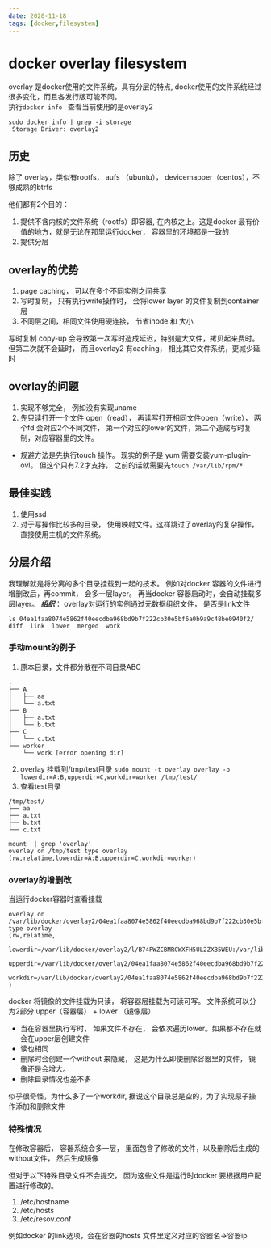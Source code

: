 ```yaml
---
date: 2020-11-18
tags: [docker,filesystem]
---
```



# docker overlay filesystem 

overlay 是docker使用的文件系统，具有分层的特点, docker使用的文件系统经过很多变化，而且各发行版可能不同。  
执行`docker info ` 查看当前使用的是overlay2

```
sudo docker info | grep -i storage                                                                                                                                              
 Storage Driver: overlay2
```

## 历史
除了 overlay，类似有rootfs， aufs （ubuntu）， devicemapper（centos），不够成熟的btrfs

他们都有2个目的：  
1. 提供不含内核的文件系统（rootfs）即容器, 在内核之上。这是docker 最有价值的地方，就是无论在那里运行docker， 容器里的环境都是一致的
2. 提供分层

## overlay的优势

1. page caching， 可以在多个不同实例之间共享
2. 写时复制， 只有执行write操作时， 会将lower layer 的文件复制到container层
3. 不同层之间，相同文件使用硬连接， 节省inode 和 大小

写时复制 copy-up 会导致第一次写时造成延迟，特别是大文件，拷贝起来费时。 但第二次就不会延时， 而且overlay2 有caching， 相比其它文件系统，更减少延时

## overlay的问题

1. 实现不够完全， 例如没有实现uname 
2. 先只读打开一个文件 open（read）， 再读写打开相同文件open（write）， 两个fd 会对应2个不同文件， 第一个对应的lower的文件，第二个造成写时复制，对应容器里的文件。 
  * 规避方法是先执行touch 操作。 现实的例子是 yum 需要安装yum-plugin-ovl。 但这个只有7.2才支持， 之前的话就需要先`touch /var/lib/rpm/*`

## 最佳实践

1. 使用ssd 
2. 对于写操作比较多的目录， 使用映射文件。这样跳过了overlay的复杂操作，直接使用主机的文件系统。

## 分层介绍
我理解就是将分离的多个目录挂载到一起的技术。
例如对docker 容器的文件进行增删改后，再commit， 会多一层layer。 
再当docker 容器启动时，会自动挂载多层layer。 
***组织***： overlay对运行的实例通过元数据组织文件， 是否是link文件 

```
ls 04ea1faa8074e5862f40eecdba968bd9b7f222cb30e5bf6a0b9a9c48be0940f2/
diff  link  lower  merged  work

```

### 手动mount的例子
1. 原本目录，文件都分散在不同目录ABC
```
.
├── A
│   ├── aa
│   └── a.txt
├── B
│   ├── a.txt
│   └── b.txt
├── C
│   └── c.txt
└── worker
    └── work [error opening dir]

```
2. overlay 挂载到/tmp/test目录 `sudo mount -t overlay overlay -o lowerdir=A:B,upperdir=C,workdir=worker /tmp/test/`
3. 查看test目录 
```
/tmp/test/
├── aa
├── a.txt
├── b.txt
└── c.txt
```
```
mount  | grep 'overlay'
overlay on /tmp/test type overlay (rw,relatime,lowerdir=A:B,upperdir=C,workdir=worker)
```

### overlay的增删改

当运行docker容器时查看挂载

```
overlay on /var/lib/docker/overlay2/04ea1faa8074e5862f40eecdba968bd9b7f222cb30e5bf6a0b9a9c48be0940f2/merged type overlay 
(rw,relatime,
	lowerdir=/var/lib/docker/overlay2/l/B74PWZCBMRCWXFH5UL2ZXB5WEU:/var/lib/docker/overlay2/l/WNHICVPVSDNUGSCZW435TPSMOK,
	upperdir=/var/lib/docker/overlay2/04ea1faa8074e5862f40eecdba968bd9b7f222cb30e5bf6a0b9a9c48be0940f2/diff,
	workdir=/var/lib/docker/overlay2/04ea1faa8074e5862f40eecdba968bd9b7f222cb30e5bf6a0b9a9c48be0940f2/work
)

```
docker 将镜像的文件挂载为只读， 将容器层挂载为可读可写。 文件系统可以分为2部分
upper（容器层） + lower （镜像层）

  * 当在容器里执行写时， 如果文件不存在， 会依次遍历lower。如果都不存在就会在upper层创建文件
  * 读也相同
  * 删除时会创建一个without 来隐藏， 这是为什么即使删除容器里的文件， 镜像还是会增大。 
  * 删除目录情况也差不多

似乎很奇怪，为什么多了一个workdir,  据说这个目录总是空的，为了实现原子操作添加和删除文件

### 特殊情况

在修改容器后， 容器系统会多一层， 里面包含了修改的文件，以及删除后生成的without文件， 然后生成镜像

但对于以下特殊目录文件不会提交， 因为这些文件是运行时docker 要根据用户配置进行修改的。  

1. /etc/hostname 
2. /etc/hosts 
3. /etc/resov.conf

例如docker 的link选项，会在容器的hosts 文件里定义对应的容器名->容器ip

